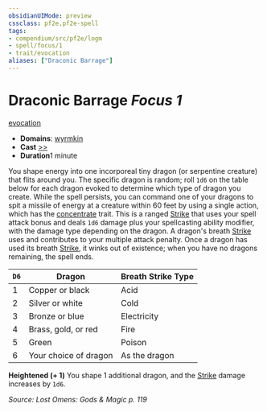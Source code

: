 ```yaml
---
obsidianUIMode: preview
cssclass: pf2e,pf2e-spell
tags:
- compendium/src/pf2e/logm
- spell/focus/1
- trait/evocation
aliases: ["Draconic Barrage"]
---
```

# Draconic Barrage *Focus 1*   
[evocation](rules/traits/evocation.md "Evocation School Trait")  

- **Domains**: [wyrmkin](compendium/setting/domains.md#Wyrmkin)
- **Cast** [>>](rules/core-rulebook/chapter-9-playing-the-game.md#Actions "Two-Action") 
- **Duration**1 minute

You shape energy into one incorporeal tiny dragon (or serpentine creature) that flits around you. The specific dragon is random; roll `1d6` on the table below for each dragon evoked to determine which type of dragon you create. While the spell persists, you can command one of your dragons to spit a missile of energy at a creature within 60 feet by using a single action, which has the [concentrate](rules/traits/concentrate.md "Concentrate Action & Ability Trait") trait. This is a ranged [Strike](rules/actions/strike.md) that uses your spell attack bonus and deals `1d6` damage plus your spellcasting ability modifier, with the damage type depending on the dragon. A dragon's breath [Strike](rules/actions/strike.md) uses and contributes to your multiple attack penalty. Once a dragon has used its breath [Strike](rules/actions/strike.md), it winks out of existence; when you have no dragons remaining, the spell ends.

| `D6` | Dragon | Breath Strike Type |
|------|--------|--------------------|
| 1 | Copper or black | Acid |
| 2 | Silver or white | Cold |
| 3 | Bronze or blue | Electricity |
| 4 | Brass, gold, or red | Fire |
| 5 | Green | Poison |
| 6 | Your choice of dragon | As the dragon |


**Heightened (+ 1)** You shape 1 additional dragon, and the [Strike](rules/actions/strike.md) damage increases by `1d6`.

*Source: Lost Omens: Gods & Magic p. 119*